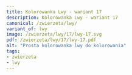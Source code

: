 ```yaml
---
title: Kolorowanka Lwy - wariant 17
description: Kolorowanka Lwy - wariant 17
canonical: /zwierzeta/lwy/
variant_of: lwy
image: /zwierzeta/lwy/17/lwy-17.svg
pdf: /zwierzeta/lwy/17/lwy-17.pdf
alt: "Prosta kolorowanka lwy do kolorowania"
tags:
- zwierzeta
- lwy
---
```

